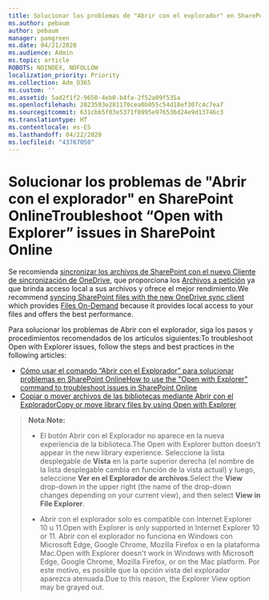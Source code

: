 ```yaml
---
title: Solucionar los problemas de "Abrir con el explorador" en SharePoint Online
ms.author: pebaum
author: pebaum
manager: pamgreen
ms.date: 04/21/2020
ms.audience: Admin
ms.topic: article
ROBOTS: NOINDEX, NOFOLLOW
localization_priority: Priority
ms.collection: Adm_O365
ms.custom: ''
ms.assetid: 5ad2f1f2-9650-4eb0-b4fa-2f52a09f535a
ms.openlocfilehash: 2023593e281170cea0b055c54d18ef307c4c7ea7
ms.sourcegitcommit: 631cbb5f03e5371f0995e976536d24e9d13746c3
ms.translationtype: HT
ms.contentlocale: es-ES
ms.lasthandoff: 04/22/2020
ms.locfileid: "43767050"
---
```

# <a name="troubleshoot-open-with-explorer-issues-in-sharepoint-online"></a><span data-ttu-id="c54ec-102">Solucionar los problemas de "Abrir con el explorador" en SharePoint Online</span><span class="sxs-lookup"><span data-stu-id="c54ec-102">Troubleshoot “Open with Explorer” issues in SharePoint Online</span></span>

<span data-ttu-id="c54ec-103">Se recomienda [sincronizar los archivos de SharePoint con el nuevo Cliente de sincronización de OneDrive](https://support.office.com/article/sync-sharepoint-files-with-the-new-onedrive-sync-client-6de9ede8-5b6e-4503-80b2-6190f3354a88), que proporciona los [Archivos a petición](https://support.office.com/article/learn-about-onedrive-files-on-demand-0e6860d3-d9f3-4971-b321-7092438fb38e) ya que brinda acceso local a sus archivos y ofrece el mejor rendimiento.</span><span class="sxs-lookup"><span data-stu-id="c54ec-103">We recommend [syncing SharePoint files with the new OneDrive sync client](https://support.office.com/article/sync-sharepoint-files-with-the-new-onedrive-sync-client-6de9ede8-5b6e-4503-80b2-6190f3354a88) which provides [Files On-Demand](https://support.office.com/article/learn-about-onedrive-files-on-demand-0e6860d3-d9f3-4971-b321-7092438fb38e) because it provides local access to your files and offers the best performance.</span></span>

<span data-ttu-id="c54ec-104">Para solucionar los problemas de Abrir con el explorador, siga los pasos y procedimientos recomendados de los artículos siguientes:</span><span class="sxs-lookup"><span data-stu-id="c54ec-104">To troubleshoot Open with Explorer issues, follow the steps and best practices in the following articles:</span></span>

- [<span data-ttu-id="c54ec-105">Cómo usar el comando “Abrir con el Explorador” para solucionar problemas en SharePoint Online</span><span class="sxs-lookup"><span data-stu-id="c54ec-105">How to use the "Open with Explorer" command to troubleshoot issues in SharePoint Online</span></span>](https://docs.microsoft.com/sharepoint/support/lists-and-libraries/troubleshoot-issues-using-open-with-explorer)
- [<span data-ttu-id="c54ec-106">Copiar o mover archivos de las bibliotecas mediante Abrir con el Explorador</span><span class="sxs-lookup"><span data-stu-id="c54ec-106">Copy or move library files by using Open with Explorer</span></span>](https://support.office.com/article/copy-or-move-library-files-by-using-open-with-explorer-aaee7bfb-e2a1-42ee-8fc0-bcc0754f04d2)

> <span data-ttu-id="c54ec-107">**Nota**:</span><span class="sxs-lookup"><span data-stu-id="c54ec-107">**Note:**</span></span>
>
>- <span data-ttu-id="c54ec-108">El botón Abrir con el Explorador no aparece en la nueva experiencia de la biblioteca.</span><span class="sxs-lookup"><span data-stu-id="c54ec-108">The Open with Explorer button doesn't appear in the new library experience.</span></span> <span data-ttu-id="c54ec-109">Seleccione la lista desplegable de **Vista** en la parte superior derecha (el nombre de la lista desplegable cambia en función de la vista actual) y luego, seleccione **Ver en el Explorador de archivos**.</span><span class="sxs-lookup"><span data-stu-id="c54ec-109">Select the **View** drop-down in the upper right (the name of the drop-down changes depending on your current view), and then select **View in File Explorer**.</span></span>
>
>- <span data-ttu-id="c54ec-110">Abrir con el explorador solo es compatible con Internet Explorer 10 u 11.</span><span class="sxs-lookup"><span data-stu-id="c54ec-110">Open with Explorer is only supported in Internet Explorer 10 or 11.</span></span> <span data-ttu-id="c54ec-111">Abrir con el explorador no funciona en Windows con Microsoft Edge, Google Chrome, Mozilla Firefox o en la plataforma Mac.</span><span class="sxs-lookup"><span data-stu-id="c54ec-111">Open with Explorer doesn't work in Windows with Microsoft Edge, Google Chrome, Mozilla Firefox, or on the Mac platform.</span></span> <span data-ttu-id="c54ec-112">Por este motivo, es posible que la opción vista del explorador aparezca atenuada.</span><span class="sxs-lookup"><span data-stu-id="c54ec-112">Due to this reason, the Explorer View option may be grayed out.</span></span>


